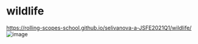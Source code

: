 # wildlife
https://rolling-scopes-school.github.io/selivanova-a-JSFE2021Q1/wildlife/
![image](https://user-images.githubusercontent.com/70809769/111110612-a7a64f80-857e-11eb-9a16-eb56fbe84898.png)
